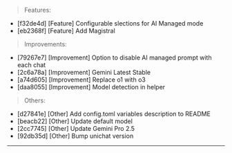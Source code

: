 > Features:
- [f32de4d] [Feature] Configurable slections for AI Managed mode
- [eb2368f] [Feature] Add Magistral

> Improvements:
- [79267e7] [Improvement] Option to disable AI managed prompt with each chat
- [2c6a78a] [Improvement] Gemini Latest Stable
- [a74d605] [Improvement] Replace o1 with o3
- [daa8055] [Improvement] Model detection in helper

> Others:
- [d27841e] [Other] Add config.toml variables description to README
- [beacb22] [Other] Update default model
- [2cc7745] [Other] Update Gemini Pro 2.5
- [92db35d] [Other] Bump unichat version


---
